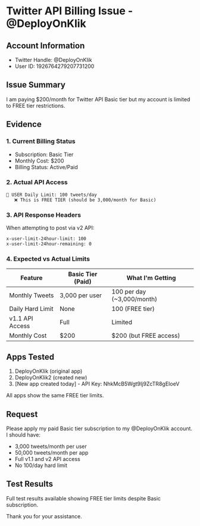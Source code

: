 # Twitter API Billing Issue - @DeployOnKlik

## Account Information
- Twitter Handle: @DeployOnKlik
- User ID: 1926764279207731200

## Issue Summary
I am paying $200/month for Twitter API Basic tier but my account is limited to FREE tier restrictions.

## Evidence

### 1. Current Billing Status
- Subscription: Basic Tier
- Monthly Cost: $200
- Billing Status: Active/Paid

### 2. Actual API Access
```
👤 USER Daily Limit: 100 tweets/day
   ❌ This is FREE TIER (should be 3,000/month for Basic)
```

### 3. API Response Headers
When attempting to post via v2 API:
```
x-user-limit-24hour-limit: 100
x-user-limit-24hour-remaining: 0
```

### 4. Expected vs Actual Limits

| Feature | Basic Tier (Paid) | What I'm Getting |
|---------|-------------------|------------------|
| Monthly Tweets | 3,000 per user | 100 per day (~3,000/month) |
| Daily Hard Limit | None | 100 (FREE tier) |
| v1.1 API Access | Full | Limited |
| Monthly Cost | $200 | $200 (but FREE access) |

## Apps Tested
1. DeployOnKlik (original app)
2. DeployOnKlik2 (created new)
3. [New app created today] - API Key: NhkMcB5Wgt9Ij9ZcTR8gEIoeV

All apps show the same FREE tier limits.

## Request
Please apply my paid Basic tier subscription to my @DeployOnKlik account. I should have:
- 3,000 tweets/month per user
- 50,000 tweets/month per app
- Full v1.1 and v2 API access
- No 100/day hard limit

## Test Results
Full test results available showing FREE tier limits despite Basic subscription.

Thank you for your assistance. 